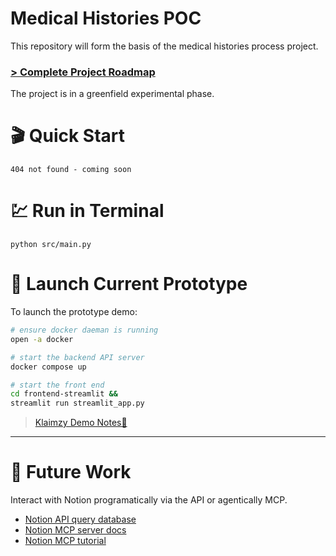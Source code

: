 # Medical Histories POC

This repository will form the basis of the medical histories process project.

### [> Complete Project Roadmap](https://www.notion.so/waggel/Medical-History-Automation-Discovery-250f6406262c80d697cbc00be15fee34?source=copy_link)

The project is in a greenfield experimental phase.

# 🎬 Quick Start

`404 not found - coming soon`

# 💹 Run in Terminal

```
python src/main.py
```

# 🚀 Launch Current Prototype

To launch the prototype demo:

```sh
# ensure docker daeman is running
open -a docker

# start the backend API server
docker compose up

# start the front end
cd frontend-streamlit &&
streamlit run streamlit_app.py
```

> [Klaimzy Demo Notes👾](https://github.com/wagel/medical-histories/tree/main/frontend-streamlit/demo-notes.md)



---

# 🔮 Future Work

Interact with Notion programatically via the API or agentically MCP.

- [Notion API query database](https://developers.notion.com/reference/post-database-query)
- [Notion MCP server docs](https://github.com/makenotion/notion-mcp-server)
- [Notion MCP tutorial](https://www.youtube.com/watch?v=Z1ZQ68DFN6E)
